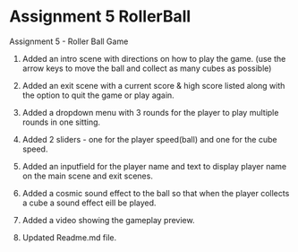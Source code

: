 # Assignment 5 RollerBall
 Assignment 5 - Roller Ball Game
 
1. Added an intro scene with directions on how to play the game.
	(use the arrow keys to move the ball and collect as many cubes as possible)
	
2. Added an exit scene with a current score & high score listed along with the option to quit the game or play again.

3. Added a dropdown menu with 3 rounds for the player to play multiple rounds in one sitting.

4. Added 2 sliders - one for the player speed(ball) and one for the cube speed.

5. Added an inputfield for the player name and text to display player name on the main scene and exit scenes.

6. Added a cosmic sound effect to the ball so that when the player collects a cube a sound effect eill be played.

7. Added a video showing the gameplay preview.

8. Updated Readme.md file.